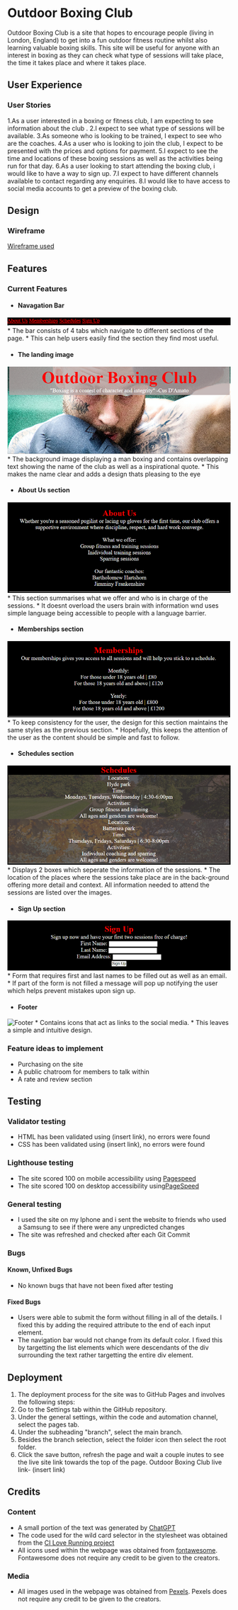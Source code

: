 # Outdoor Boxing Club

Outdoor Boxing Club is a site that hopes to encourage people (living in London, England) to get into a fun outdoor fitness routine whilst also learning valuable boxing skills. This site will be useful for anyone with an interest in boxing as they can check what type of sessions will take place, the time it takes place and where it takes place.

## User Experience
### User Stories
1.As a user interested in a boxing or fitness club, I am expecting to see information about the club .
2.I expect to see what type of sessions will be available.
3.As someone who is looking to be trained, I expect to see who are the coaches.
4.As a user who is looking to join the club, I expect to be presented with the prices and options for payment.
5.I expect to see the time and locations of these boxing sessions as well as the activities being run for that day.
6.As a user looking to start attending the boxing club, i would like to have a way to sign up.
7.I expect to have different channels available to contact regarding any enquiries.
8.I would like to have access to social media accounts to get a preview of the boxing club.

## Design
### Wireframe
[Wireframe used](file:///C:/Users/bahra/OneDrive/Desktop/Wireframe.pdf)

## Features

### Current Features
* #### Navagation Bar
![Navigation Bar](assets/readmepics/nav.png)
    * The bar consists of 4 tabs which navigate to different sections of the page.
    * This can help users easily find the section they find most useful.

* #### The landing image
![Landing image](assets/readmepics/landing.png)
    * The background image displaying a man boxing and contains overlapping text showing the name of the club as well as a inspirational quote.
    * This makes the name clear and adds a design thats pleasing to the eye

  
* #### About Us section
![About us](assets/readmepics/about.png)
    * This section summarises what we offer and who is in charge of the sessions.
    * It doesnt overload the users brain with information wnd uses simple language being accessible to people with a language barrier.

* #### Memberships section
![Memberships](assets/readmepics/member.png)
    * To keep consistency for the user, the design for this section maintains the same styles as the previous section.
    * Hopefully, this keeps the attention of the user as the content should be simple and fast to follow.

* #### Schedules section
![Schedule](assets/readmepics/schedule.png)
    * Displays 2 boxes which seperate the information of the sessions.
    * The location of the places where the sessions take place are in the back-ground offering more detail and context. All information needed to attend the sessions are listed over the images.


* #### Sign Up section
![Sign Up](assets/readmepics/sign.png)
    * Form that requires first and last names to be filled out as well as an email.
    * If part of the form is not filled a message will pop up notifying the user which helps prevent mistakes upon sign up.

* #### Footer
![Footer](assets/readmepics/footer)
    * Contains icons that act as links to the social media.
    * This leaves a simple and intuitive design. 
  
### Feature ideas to implement
* Purchasing on the site
* A public chatroom for members to talk within
* A rate and review section
  
## Testing

### Validator testing
* HTML has been validated using (insert link), no errors were found
* CSS has been validated using (insert link), no errors were found

### Lighthouse testing
* The site scored 100 on mobile accessibility using [Pagespeed](https://pagespeed.web.dev/analysis/https-bahraamk-github-io-OutdoorBoxingClub/7se92wtugp?form_factor=mobile)
* The site scored 100 on desktop accessibility using[PageSpeed](https://pagespeed.web.dev/analysis/https-bahraamk-github-io-OutdoorBoxingClub/7se92wtugp?form_factor=desktopinsertlink)

### General testing
* I used the site on my Iphone and i sent the website to friends who used a Samsung to see if there were any unpredicted changes
* The site was refreshed and checked after each Git Commit

### Bugs
#### Known, Unfixed Bugs
* No known bugs that have not been fixed after testing

#### Fixed Bugs
* Users were able to submit the form without filling in all of the details. I fixed this by adding the required attribute to the end of each input element.
* The navigation bar would not change from its default color. I fixed this by targetting the list elements which were descendants of the div surrounding the text rather targetting the entire div element.

## Deployment

1. The deployment process for the site was to GitHub Pages and involves the following steps:
2. Go to the Settings tab within the GitHub repository.
3. Under the general settings, within the code and automation channel, select the pages tab.
4. Under the subheading "branch", select the main branch.
5. Besides the branch selection, select the folder icon then select the root folder.
6. Click the save button, refresh the page and wait a couple inutes to see the live site link towards the top of the page. 
Outdoor Boxing Club live link- (insert link)

## Credits

### Content
* A small portion of the text was generated by [ChatGPT](https://chat.openai.com/)
* The code used for the wild card selector in the stylesheet was obtained from the [CI Love Running project](https://github.com/Code-Institute-Solutions/love-running-v3/blob/main/3.2-add-stylesheet-with-starter-styles/assets/css/style.css)
* All icons used within the webpage was obtained from [fontawesome](https://fontawesome.com/). Fontawesome does not require any credit to be given to the creators.
### Media
* All images used in the webpage was obtained from [Pexels](https://www.pexels.com/). Pexels does not require any credit to be given to the creators. 